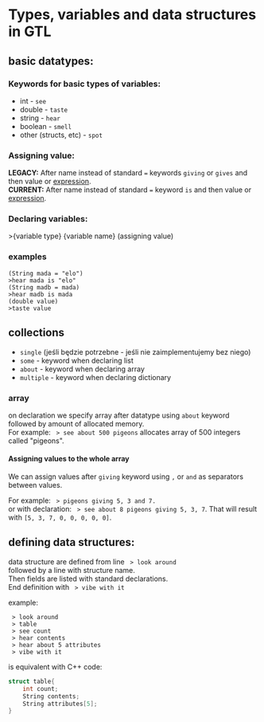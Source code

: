 # Types, variables and data structures in GTL

## basic datatypes:

### Keywords for basic types of variables:
- int       - `see`
- double    - `taste`
- string    - `hear`
- boolean   - `smell`
- other (structs, etc) - `spot`

### Assigning value:
**LEGACY:** After name instead of standard `=` keywords `giving` or `gives` and then value or [expression](expressions_and_math.md).\
**CURRENT:** After name instead of standard `=` keyword `is` and then value or [expression](expressions_and_math.md).


### Declaring variables:
\>{variable type} {variable name} (assigning value)

### examples
```GTL
(String mada = "elo")
>hear mada is "elo"
(String madb = mada)
>hear madb is mada
(double value)
>taste value
```

## collections
- `single` (jeśli będzie potrzebne - jeśli nie zaimplementujemy bez niego)
- `some` - keyword when declaring list
- `about` - keyword when declaring array
- `multiple` - keyword when declaring dictionary

### array
on declaration we specify array after datatype using `about` keyword followed by amount of allocated memory.\
For example: ` > see about 500 pigeons` allocates array of 500 integers called "pigeons".

#### Assigning values to the whole array
We can assign values after `giving` keyword using `,` or `and` as separators between values.

For example: ` > pigeons giving 5, 3 and 7.`\
or with declaration: ` > see about 8 pigeons giving 5, 3, 7`. That will result with `[5, 3, 7, 0, 0, 0, 0, 0]`.


## defining data structures:
data structure are defined from line
` > look around`\
followed by a line with structure name.\
Then fields are listed with standard declarations.\
End definition with ` > vibe with it`

example:
```
 > look around
 > table
 > see count
 > hear contents
 > hear about 5 attributes
 > vibe with it
```
is equivalent with C++ code:
```C++
struct table{
    int count;
    String contents;
    String attributes[5];
}
```